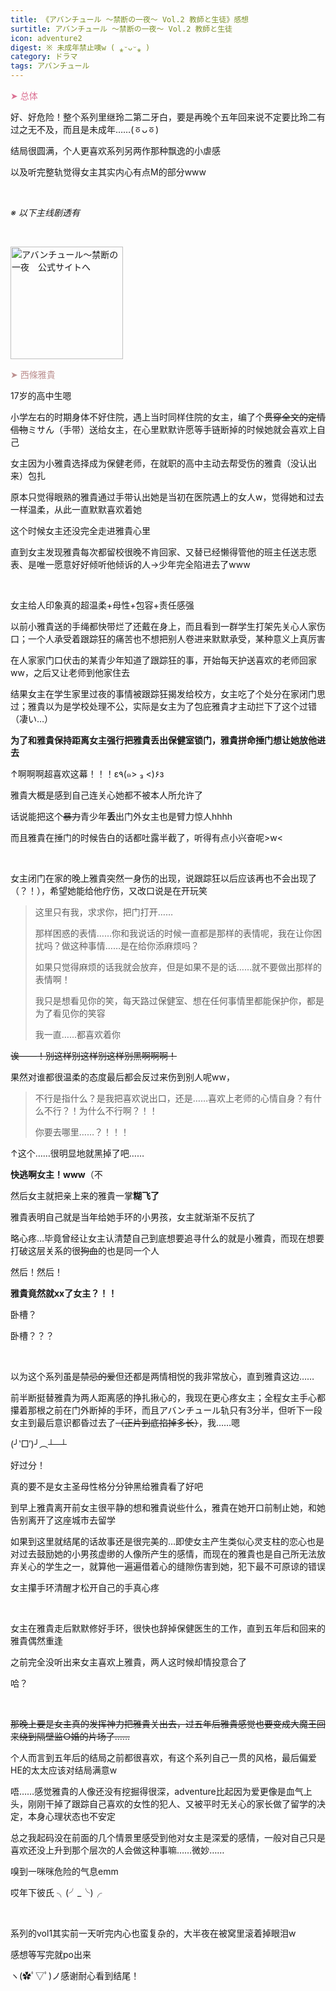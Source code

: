 ```yaml
---
title: 《アバンチュール ～禁断の一夜～ Vol.2 教師と生徒》感想
surtitle: アバンチュール ～禁断の一夜～ Vol.2 教師と生徒
icon: adventure2
digest: ※ 未成年禁止噢w ( ⁎ᵕᴗᵕ⁎ )
category: ドラマ
tags: アバンチュール
---
```


<font color="#DB7093">➤ 总体</font>

好、好危险！整个系列里继玲二第二牙白，要是再晚个五年回来说不定要比玲二有过之无不及，而且是未成年……(ㆆᴗㆆ)

结局很圆满，个人更喜欢系列另两作那种飘逸的小虐感

以及听完整轨觉得女主其实内心有点M的部分www

<br>

*※ 以下主线剧透有*

<br>

<a href="http://www.stanetto.com/aventure" target="_blank"><img src="http://stanetto.com/aventure/img/banner_180x180_02.png" width="180" height="180" border="0" alt="アバンチュール～禁断の一夜　公式サイトへ"></a>

<font color="#BC8F8F">➤ 西條雅貴</font>

17岁的高中生嗯

小学左右的时期身体不好住院，遇上当时同样住院的女主，编了个~~贯穿全文的定情信物~~ミサん（手带）送给女主，在心里默默许愿等手链断掉的时候她就会喜欢上自己

女主因为小雅貴选择成为保健老师，在就职的高中主动去帮受伤的雅貴（没认出来）包扎

原本只觉得眼熟的雅貴通过手带认出她是当初在医院遇上的女人w，觉得她和过去一样温柔，从此一直默默喜欢着她

这个时候女主还没完全走进雅貴心里

直到女主发现雅貴每次都留校很晚不肯回家、又替已经懒得管他的班主任送志愿表、是唯一愿意好好倾听他倾诉的人→少年完全陷进去了www

<br>

女主给人印象真的超温柔+母性+包容+责任感强

以前小雅貴送的手绳都快带烂了还戴在身上，而且看到一群学生打架先关心人家伤口；一个人承受着跟踪狂的痛苦也不想把别人卷进来默默承受，某种意义上真厉害

在人家家门口伏击的某青少年知道了跟踪狂的事，开始每天护送喜欢的老师回家ww，之后又让老师到他家住去

结果女主在学生家里过夜的事情被跟踪狂揭发给校方，女主吃了个处分在家闭门思过；雅貴以为是学校处理不公，实际是女主为了包庇雅貴才主动拦下了这个过错（凄い…）

**为了和雅貴保持距离女主强行把雅貴丢出保健室锁门，雅貴拼命捶门想让她放他进去**

↑啊啊啊超喜欢这幕！！！ε٩(๑> ₃ <)۶з

雅貴大概是感到自己连关心她都不被本人所允许了

话说能把这个~~暴力~~青少年**丢**出门外女主也是臂力惊人hhhh

而且雅貴在捶门的时候告白的话都吐露半截了，听得有点小兴奋呢>w<

<br>

女主闭门在家的晚上雅貴突然一身伤的出现，说跟踪狂以后应该再也不会出现了（？！），希望她能给他疗伤，又改口说是在开玩笑

> 这里只有我，求求你，把门打开……
>
> 那样困惑的表情……你和我说话的时候一直都是那样的表情呢，我在让你困扰吗？做这种事情……是在给你添麻烦吗？
>
> 如果只觉得麻烦的话我就会放弃，但是如果不是的话……就不要做出那样的表情啊！
>
> 我只是想看见你的笑，每天路过保健室、想在任何事情里都能保护你，都是为了看见你的笑容
>
> 我一直……都喜欢着你

~~诶——！别这样别这样别这样别黑啊啊啊！~~

果然对谁都很温柔的态度最后都会反过来伤到别人呢ww，

> 不行是指什么？是我把喜欢说出口，还是……喜欢上老师的心情自身？有什么不行？！为什么不行啊？！！
>
> 你要去哪里……？！！！

↑这个……很明显地就黑掉了吧……

**快逃啊女主！www**（不

然后女主就把亲上来的雅貴一掌**糊飞了**

雅貴表明自己就是当年给她手环的小男孩，女主就渐渐不反抗了

略心疼…毕竟曾经让女主认清楚自己到底想要追寻什么的就是小雅貴，而现在想要打破这层关系的很~~狗血~~的也是同一个人

然后！然后！

**雅貴竟然就xx了女主？！！**

卧槽？

卧槽？？？

<br>

以为这个系列虽是~~禁忌的爱~~但还都是两情相悦的我非常放心，直到雅貴这边……

前半断挺替雅貴为两人距离感的挣扎揪心的，我现在更心疼女主；全程女主手心都攥着那根之前在门外断掉的手环，而且アバンチュール轨只有3分半，但听下一段女主到最后意识都昏过去了~~（正片到底掐掉多长）~~，我……嗯

(╯‵□′)╯︵┴─┴

好过分！

真的要不是女主圣母性格分分钟黑给雅貴看了好吧

到早上雅貴离开前女主很平静的想和雅貴说些什么，雅貴在她开口前制止她，和她告别离开了这座城市去留学

如果到这里就结尾的话故事还是很完美的…即使女主产生类似心灵支柱的恋心也是对过去鼓励她的小男孩虚缈的人像所产生的感情，而现在的雅貴也是自己所无法放弃关心的学生之一，就算他一遍遍借着心的缝隙伤害到她，犯下最不可原谅的错误

女主攥手环清醒才松开自己的手真心疼

<br>

女主在雅貴走后默默修好手环，很快也辞掉保健医生的工作，直到五年后和回来的雅貴偶然重逢

之前完全没听出来女主喜欢上雅貴，两人这时候却情投意合了

哈？

<br>

~~那晚上要是女主真的发挥神力把雅貴关出去，过五年后雅貴感觉也要变成大魔王回来绕到隔壁监○婚的片场了……~~

个人而言到五年后的结局之前都很喜欢，有这个系列自己一贯的风格，最后偏爱HE的太太应该对结局满意w

唔……感觉雅貴的人像还没有挖掘得很深，adventure比起因为爱更像是血气上头，刚刚干掉了跟踪自己喜欢的女性的犯人、又被平时无关心的家长做了留学的决定，本身心理状态也不安定

总之我起码没在前面的几个情景里感受到他对女主是深爱的感情，一般对自己只是喜欢还没上升到那个层次的人会做这种事嘛……微妙……

嗅到一咪咪危险的气息emm

哎年下彼氏 ╮(╯_╰)╭

<br>

系列的vol1其实前一天听完内心也蛮复杂的，大半夜在被窝里滚着掉眼泪w

感想等写完就po出来

ヽ(✿ﾟ▽ﾟ)ノ感谢耐心看到结尾！

